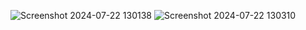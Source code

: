 ![Screenshot 2024-07-22 130138](https://github.com/user-attachments/assets/4b9dd464-8847-46b1-827d-7eeadc1e4644)
![Screenshot 2024-07-22 130310](https://github.com/user-attachments/assets/ff042b50-04c2-4c79-85ab-2b1550830d5d)
